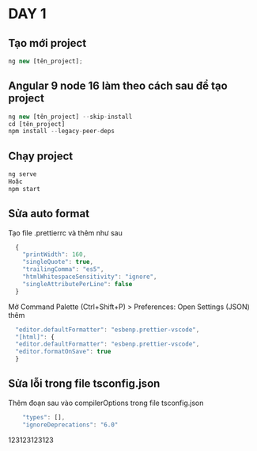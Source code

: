 # DAY 1

## Tạo mới project

```typescript
ng new [tên_project];
```

## Angular 9 node 16 làm theo cách sau để tạo project

```typescript
ng new [tên_project] --skip-install
cd [tên_project]
npm install --legacy-peer-deps
```

## Chạy project

```typescript
ng serve
Hoặc
npm start
```

## Sửa auto format

Tạo file .prettierrc và thêm như sau

```typescript
  {
    "printWidth": 160,
    "singleQuote": true,
    "trailingComma": "es5",
    "htmlWhitespaceSensitivity": "ignore",
    "singleAttributePerLine": false
  }
```

Mở Command Palette (Ctrl+Shift+P) > Preferences: Open Settings (JSON) thêm

```typescript
  "editor.defaultFormatter": "esbenp.prettier-vscode",
  "[html]": {
  "editor.defaultFormatter": "esbenp.prettier-vscode",
  "editor.formatOnSave": true
  }
```

## Sửa lỗi trong file tsconfig.json

Thêm đoạn sau vào compilerOptions trong file tsconfig.json

```typescript
    "types": [],
    "ignoreDeprecations": "6.0"
```

123123123123

